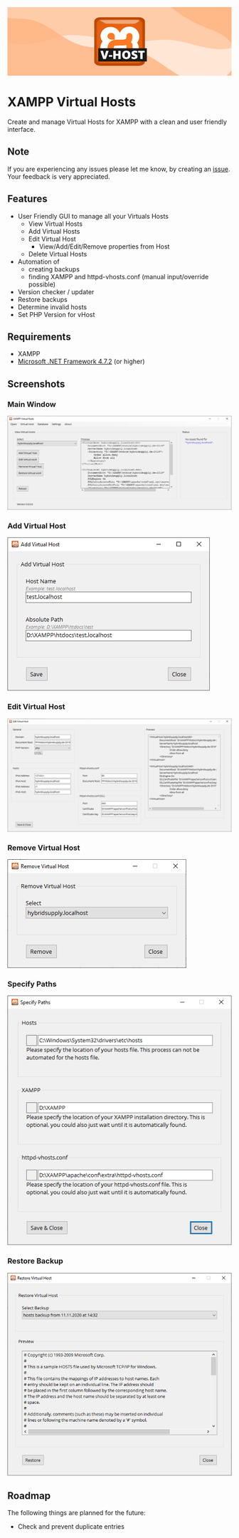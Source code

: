 ![XAMPP Virtual Hosts](/assets/logo-github.png "XAMPP Virtual Hosts")

# XAMPP Virtual Hosts
Create and manage Virtual Hosts for XAMPP with a clean and user friendly interface.

## Note
If you are experiencing any issues please let me know, by creating an [issue](https://github.com/grandeljay/XAMPP-Virtual-Hosts/issues/new). Your feedback is very appreciated.

## Features
- User Friendly GUI to manage all your Virtuals Hosts
    - View Virtual Hosts
    - Add Virtual Hosts
    - Edit Virtual Host
        - View/Add/Edit/Remove properties from Host
    - Delete Virtual Hosts
- Automation of
    - creating backups
    - finding XAMPP and httpd-vhosts.conf (manual input/override possible)
- Version checker / updater
- Restore backups
- Determine invalid hosts
- Set PHP Version for vHost

## Requirements
- XAMPP
- [Microsoft .NET Framework 4.7.2](https://dotnet.microsoft.com/download/dotnet-framework) (or higher)

## Screenshots
### Main Window
![Main Window](/screenshots/main-window.png "Main Window")

### Add Virtual Host
![Add Virtual Host](/screenshots/add-virtual-host.png "Add Virtual Host")

### Edit Virtual Host
![Edit Virtual Host](/screenshots/edit-virtual-host.png "Edit Virtual Host")

### Remove Virtual Host
![Remove Virtual Host](/screenshots/remove-virtual-host.png "Remove Virtual Host")

### Specify Paths
![Specify Paths](/screenshots/specify-paths.png "Specify Paths")

### Restore Backup
![Restore Backup](/screenshots/restore-backup.png "Restore Backup")

## Roadmap
The following things are planned for the future:
- Check and prevent duplicate entries
